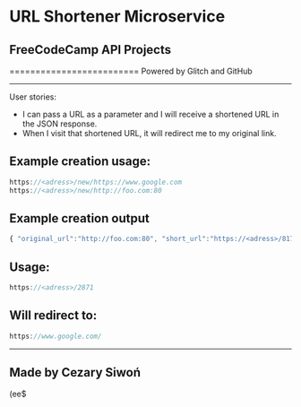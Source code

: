 # URL Shortener Microservice
## FreeCodeCamp API Projects
=========================
Powered by Glitch and GitHub

-------------------------
User stories:
- I can pass a URL as a parameter and I will receive a shortened URL in the JSON response.
- When I visit that shortened URL, it will redirect me to my original link.

## Example creation usage:

```js
https://<adress>/new/https://www.google.com
https://<adress>/new/http://foo.com:80
```

## Example creation output
```js
{ "original_url":"http://foo.com:80", "short_url":"https://<adress>/8170" }
```

## Usage:

```js
https://<adress>/2871
```

## Will redirect to:

```js
https://www.google.com/
```

------------------
Made by Cezary Siwoń
-------------------
(ee$
